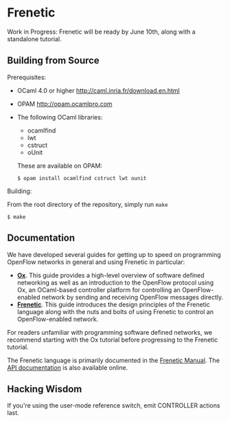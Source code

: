 Frenetic
========

Work in Progress: Frenetic will be ready by June 10th, along with a
standalone tutorial.

Building from Source
--------------------

Prerequisites:

- OCaml 4.0 or higher <http://caml.inria.fr/download.en.html>

- OPAM <http://opam.ocamlpro.com>

- The following OCaml libraries:

  - ocamlfind
  - lwt
  - cstruct 
  - oUnit

  These are available on OPAM:

  ```
  $ opam install ocamlfind cstruct lwt ounit
  ```

Building:

From the root directory of the repository, simply run `make`

  ```
  $ make
  ```

Documentation
-------------

We have developed several guides for getting up to speed on programming
OpenFlow networks in general and using Frenetic in particular:

* **[Ox](https://github.com/frenetic-lang/frenetic/blob/master/guide/Ox-tutorial.md)**.  This guide provides a high-level overview of software defined networking as well as an introduction to the OpenFlow protocol using Ox, an OCaml-based controller platform for controlling an OpenFlow-enabled network by sending and receiving OpenFlow messages directly.
* **[Frenetic](https://github.com/frenetic-lang/frenetic/blob/master/guide/NetCore-tutorial.md)**.  This guide introduces the design principles of the Frenetic language along with the nuts and bolts of using Frenetic to control an OpenFlow-enabled network.

For readers unfamiliar with programming software defined networks, we recommend
starting with the Ox tutorial before progressing to the Frenetic tutorial.

The Frenetic language is primarily documented in the [Frenetic
Manual](https://github.com/frenetic-lang/frenetic/blob/master/guide/manual.md).
The [API
documentation](http://htmlpreview.github.com/?https://github.com/frenetic-lang/frenetic/tree/master/doc)
is also available online.

Hacking Wisdom
--------------

If you're using the user-mode reference switch, emit CONTROLLER actions last.
